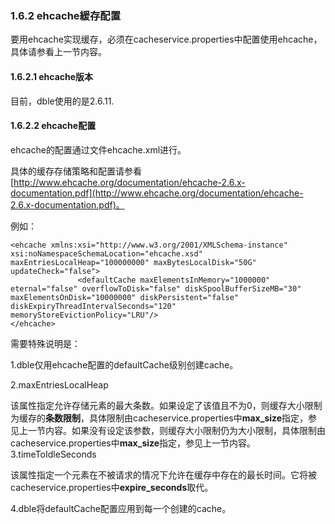 ### 1.6.2 ehcache緩存配置
要用ehcache实现缓存，必须在cacheservice.properties中配置使用ehcache，具体请参看上一节内容。

#### 1.6.2.1 ehcache版本

目前，dble使用的是2.6.11.

#### 1.6.2.2 ehcache配置

ehcache的配置通过文件ehcache.xml进行。

具体的缓存存储策略和配置请参看[http://www.ehcache.org/documentation/ehcache-2.6.x-documentation.pdf](http://www.ehcache.org/documentation/ehcache-2.6.x-documentation.pdf)。

例如：  

```  
<ehcache xmlns:xsi="http://www.w3.org/2001/XMLSchema-instance" xsi:noNamespaceSchemaLocation="ehcache.xsd" maxEntriesLocalHeap="100000000" maxBytesLocalDisk="50G" updateCheck="false">  
               <defaultCache maxElementsInMemory="1000000" eternal="false" overflowToDisk="false" diskSpoolBufferSizeMB="30" maxElementsOnDisk="10000000" diskPersistent="false" diskExpiryThreadIntervalSeconds="120" memoryStoreEvictionPolicy="LRU"/>  
</ehcache>
```  

需要特殊说明是：

1.dble仅用ehcache配置的defaultCache级别创建cache。

2.maxEntriesLocalHeap

该属性指定允许存储元素的最大条数。如果设定了该值且不为0，则缓存大小限制为缓存的**条数限制**，具体限制由cacheservice.properties中**max_size**指定，参见上一节内容。如果没有设定该参数，则缓存大小限制仍为大小限制，具体限制由cacheservice.properties中**max_size**指定，参见上一节内容。  
3.timeToIdleSeconds

该属性指定一个元素在不被请求的情况下允许在缓存中存在的最长时间。它将被cacheservice.properties中**expire_seconds**取代。

4.dble将defaultCache配置应用到每一个创建的cache。
